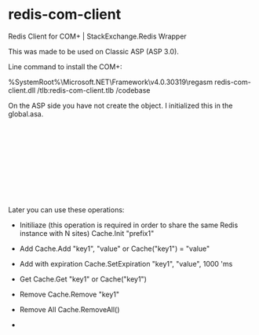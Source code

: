 # redis-com-client
Redis Client for COM+ | StackExchange.Redis Wrapper

This was made to be used on Classic ASP (ASP 3.0).

Line command to install the COM+: 

%SystemRoot%\Microsoft.NET\Framework\v4.0.30319\regasm redis-com-client.dll /tlb:redis-com-client.tlb /codebase

On the ASP side you have not create the object. I initialized this in the global.asa.

<OBJECT RUNAT=Server SCOPE=Application ID=Cache PROGID=CacheManager></OBJECT>

Later you can use these operations:

- Initiliaze (this operation is required in order to share the same Redis instance with N sites)
  Cache.Init "prefix1"

- Add
  Cache.Add "key1", "value"
  or
  Cache("key1") = "value"

- Add with expiration
  Cache.SetExpiration "key1", "value", 1000 'ms
  
- Get
  Cache.Get "key1"
  or
  Cache("key1")
  
- Remove
  Cache.Remove "key1"
  
- Remove All
  Cache.RemoveAll()
  
- 
